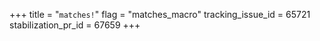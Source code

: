 +++
title = "`matches!`"
flag = "matches_macro"
tracking_issue_id = 65721
stabilization_pr_id = 67659
+++
